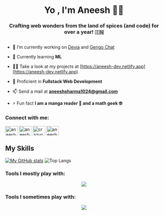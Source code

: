 <h1 align="center">Yo , I'm Aneesh 🙋‍♂️ </h1>
<h3 align="center">Crafting web wonders from the land of spices (and code) for over a year! 🇮🇳</h3>
<h2></h2>

- 🔭 I’m currently working on [Devia](https://github.com/aneeshsharma72067/saas-website-builder) and [Gengo Chat](https://github.com/aneeshsharma72067/gengo-chat)

- 🌱 Currently learning **ML**

- 👨‍💻 Take a look at my projects at [https://aneesh-dev.netlify.app](https://aneesh-dev.netlify.app)

- 💬 Proficient in **Fullstack Web Development**

- 📫 Send a mail at **aneeshsharma1024@gmail.com**

- ⚡ Fun fact **I am a manga reader 📖 and a math geek 🤓**

<h3 align="left">Connect with me:</h3>
<p align="left">
<a href="https://codepen.io/aneesh1024" target="blank"><img align="center" src="https://raw.githubusercontent.com/rahuldkjain/github-profile-readme-generator/master/src/images/icons/Social/codepen.svg" alt="aneesh1024" height="30" width="40" /></a>
<a href="https://instagram.com/aneesh72067" target="blank"><img align="center" src="https://raw.githubusercontent.com/rahuldkjain/github-profile-readme-generator/master/src/images/icons/Social/instagram.svg" alt="aneesh72067" height="30" width="40" /></a>
<a href="https://www.codechef.com/users/crazycoder1024" target="blank"><img align="center" src="https://cdn.jsdelivr.net/npm/simple-icons@3.1.0/icons/codechef.svg" alt="crazycoder1024" height="30" width="40" /></a>
<a href="https://www.leetcode.com/aneesh1024" target="blank"><img align="center" src="https://raw.githubusercontent.com/rahuldkjain/github-profile-readme-generator/master/src/images/icons/Social/leet-code.svg" alt="aneesh1024" height="30" width="40" /></a>
</p>

## My Skills

<div>

[![My GitHub stats](https://github-readme-stats.vercel.app/api?username=aneeshsharma72067&show_icons=true&theme=dark)](https://github.com/aneeshsharma72067/github-readme-stats)
![Top Langs](https://github-readme-stats.vercel.app/api/top-langs/?username=aneeshsharma72067&layout=compact)

</div>
<h3 align="left">Tools I mostly play with:</h3>

<p align="center">
  <a href="https://aneesh-dev.netlify.app">
    <img src="https://skillicons.dev/icons?i=js,html,css,ts,react,vue,nextjs,nodejs,express,tailwind,python,flask,mongodb,npm,git,github,vite,vscode,firebase" />
  </a>
</p>

<h3 align="left">Tools I sometimes play with:</h3>
<p align="center"> 
  <a href="https://aneesh-dev.netlify.app">
    <img src="https://skillicons.dev/icons?i=django,c,cpp,php,vim,neovim,java,postman,mysql,prisma" />
  </a>
</p>
